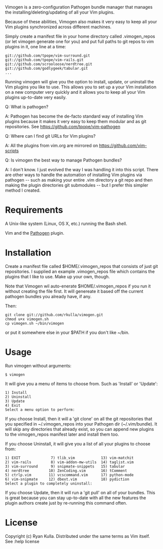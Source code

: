 
Vimogen is a zero-configuration Pathogen bundle manager that manages the 
installing/deleting/updating of all your Vim plugins.

Because of these abilities, Vimogen also makes it very easy to keep all your Vim
plugins synchronized across different machines.

Simply create a manifest file in your home directory called .vimogen_repos 
(or let vimogen generate one for you) and put full paths to git repos to vim 
plugins in it, one line at a time:
    
    git://github.com/tpope/vim-surround.git
    git://github.com/tpope/vim-rails.git
    git://github.com/scrooloose/nerdtree.git
    git://github.com/godlygeek/tabular.git
    ...

Running vimogen will give you the option to install, update, or uninstall
the Vim plugins you like to use. This allows you to set up a your Vim 
installation on a new computer very quickly and it allows you to keep all 
your Vim plugins up-to-date very easily.

Q: What is pathogen?

A: Pathogen has become the de-facto standard way of installing Vim plugins
because it makes it very easy to keep them modular and as git repositories.
See https://github.com/tpope/vim-pathogen

Q: Where can I find git URLs for Vim plugins?

A: All the plugins from vim.org are mirrored on https://github.com/vim-scripts

Q: Is vimogen the best way to manage Pathogen bundles?

A: I don't know. I just evolved the way I was handling it into this script.
There are other ways to handle the automation of installing Vim plugins
via pathogen -- such as making your entire .vim directory a git repo and
then making the plugin directories git submodules -- but I prefer this
simpler method I created.

Requirements
============
A Unix-like system (Linux, OS X, etc.) running the Bash shell.

Vim and the [Pathogen](https://github.com/tpope/vim-pathogen/ "Pathogen") plugin.

Installation
============
Create a manifest file called $HOME/.vimogen_repos that consists
of just git repositories. I supplied an example .vimogen_repos file
which contains the plugins that I like to use. Make up your own, though.

Note that Vimogen wil auto-enerate $HOME/.vimogen_repos if you run it
without creating the file first. It will genereate it based off the
current pathogen bundles you already have, if any.

Then:

    git clone git://github.com/rkulla/vimogen.git
    chmod u+x vimogen.sh
    cp vimogen.sh ~/bin/vimogen 
    
or put it somewhere else in your $PATH if you don't like ~/bin.

Usage
=====
Run vimogen without arguments:

    $ vimogen

It will give you a menu of items to choose from. Such as 'Install' or 'Update':

    1) Install
    2) Uninstall
    3) Update
    4) Exit
    Select a menu option to perform: 

If you choose Install, then it will a 'git clone' on all the git repositories 
that you specified in ~/.vimogen_repos into your Pathogen dir (~/.vim/bundle).
It will skip any directories that already exist, so you can append new plugins
to the vimogen_repos manifest later and install them too.

If you choose Uninstall, it will give you a list of all your plugins to choose from:

    1) EXIT              7) tlib_vim            13) vim-matchit
    2) vim-rails         8) vim-addon-mw-utils  14) taglist.vim
    3) vim-surround      9) snipmate-snippets   15) tabular
    4) nerdtree         10) ZenCoding.vim       16) tComment
    5) ctrlp.vim        11) vcscommand.vim      17) python-mode
    6) vim-snipmate     12) dbext.vim           18) pydiction
    Select a plugin to completely uninstall:
    
If you choose Update, then it will run a 'git pull' on all of your bundles. 
This is great because you can stay up-to-date with all the new features the 
plugin authors create just by re-running this command often.

License
=======
Copyright (c) Ryan Kulla. Distributed under the same terms as Vim itself. See :help license
